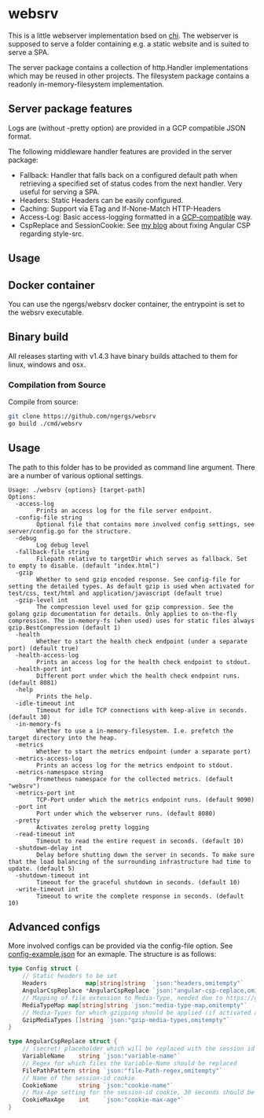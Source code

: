 # websrv

This is a little webserver implementation bsed on [chi](https://github.com/go-chi/chi).
The webserver is supposed to serve a folder containing e.g. a static website and is suited to serve a SPA.

The server package contains a collection of http.Handler implementations which may be reused in other projects. 
The filesystem package contains a readonly in-memory-filesystem implementation.

## Server package features
Logs are (without -pretty option) are provided in a GCP compatible JSON format.

The following middleware handler features are provided in the server package:
* Fallback: Handler that falls back on a configured default path when retrieving a specified set of status codes from the next handler. 
Very useful for serving a SPA.
* Headers: Static Headers can be easily configured.
* Caching: Support via ETag and If-None-Match HTTP-Headers
* Access-Log: Basic access-logging formatted in a [GCP-compatible](https://cloud.google.com/logging/docs/reference/v2/rest/v2/LogEntry) way.
* CspReplace and SessionCookie: See [my blog](https://ngergs.de/content/angular/style-csp-fix) about fixing Angular CSP regarding style-src.

## Usage

## Docker container
You can use the ngergs/websrv docker container, the entrypoint is set to the websrv executable.

## Binary build
All releases starting with v1.4.3 have binary builds attached to them for linux, windows and osx.

### Compilation from Source
Compile from source:
```bash
git clone https://github.com/ngergs/websrv
go build ./cmd/websrv
```

## Usage
The path to this folder has to be provided as command line argument. There are a number of various optional settings.

```
Usage: ./websrv {options} [target-path]
Options:
  -access-log
        Prints an access log for the file server endpoint.
  -config-file string
        Optional file that contains more involved config settings, see server/config.go for the structure.
  -debug
        Log debug level
  -fallback-file string
        Filepath relative to targetDir which serves as fallback. Set to empty to disable. (default "index.html")
  -gzip
        Whether to send gzip encoded response. See config-file for setting the detailed types. As default gzip is used when activated for test/css, text/html and application/javascript (default true)
  -gzip-level int
        The compression level used for gzip compression. See the golang gzip documentation for details. Only applies to on-the-fly compression. The in-memory-fs (when used) uses for static files always gzip.BestCompression (default 1)
  -health
        Whether to start the health check endpoint (under a separate port) (default true)
  -health-access-log
        Prints an access log for the health check endpoint to stdout.
  -health-port int
        Different port under which the health check endpoint runs. (default 8081)
  -help
        Prints the help.
  -idle-timeout int
        Timeout for idle TCP connections with keep-alive in seconds. (default 30)
  -in-memory-fs
        Whether to use a in-memory-filesystem. I.e. prefetch the target directory into the heap.
  -metrics
        Whether to start the metrics endpoint (under a separate port)
  -metrics-access-log
        Prints an access log for the metrics endpoint to stdout.
  -metrics-namespace string
        Prometheus namespace for the collected metrics. (default "websrv")
  -metrics-port int
        TCP-Port under which the metrics endpoint runs. (default 9090)
  -port int
        Port under which the webserver runs. (default 8080)
  -pretty
        Activates zerolog pretty logging
  -read-timeout int
        Timeout to read the entire request in seconds. (default 10)
  -shutdown-delay int
        Delay before shutting down the server in seconds. To make sure that the load balancing of the surrounding infrastructure had time to update. (default 5)
  -shutdown-timeout int
        Timeout for the graceful shutdown in seconds. (default 10)
  -write-timeout int
        Timeout to write the complete response in seconds. (default 10)
```

## Advanced configs
More involved configs can be provided via the config-file option. See [config-example.json](config-example.json) for an exmaple. The structure is as follows:

```go
type Config struct {
	// Static headers to be set
	Headers           map[string]string  `json:"headers,omitempty"`
	AngularCspReplace *AngularCspReplace `json:"angular-csp-replace,omitempty"`
	// Mapping of file extension to Media-Type, needed due to https://github.com/golang/go/issues/32350
	MediaTypeMap map[string]string `json:"media-type-map,omitempty"`
	// Media-Types for which gzipping should be applied (if activated and client has set the Accept-Encoding: gzip HTTP-Header)
	GzipMediaTypes []string `json:"gzip-media-types,omitempty"`
}

type AngularCspReplace struct {
	// (secret) placeholder which will be replaced with the session id when serving
	VariableName    string `json:"variable-name"`
	// Regex for which files the Variable-Name should be replaced
	FilePathPattern string `json:"file-Path-regex,omitempty"`
	// Name of the session-id cookie
	CookieName      string `json:"cookie-name"`
	// Max-Age setting for the session-id cookie, 30 seconds should be sufficient
	CookieMaxAge    int    `json:"cookie-max-age"`
}
```

